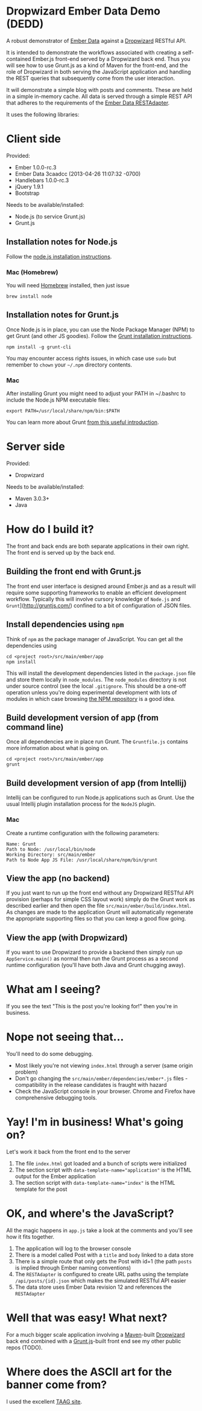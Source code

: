 # Dropwizard Ember Data Demo (DEDD)

A robust demonstrator of [Ember Data](https://github.com/emberjs/data) against a [Dropwizard](http://dropwizard.codahale.com) RESTful API.

It is intended to demonstrate the workflows associated with creating a self-contained Ember.js front-end served by a
Dropwizard back end. Thus you will see how to use Grunt.js as a kind of Maven for the front-end, and the role of Dropwizard
in both serving the JavaScript application and handling the REST queries that subsequently come from the user interaction.

It will demonstrate a simple blog with posts and comments. These are held in a simple in-memory cache. All data is
served through a simple REST API that adheres to the requirements of the [Ember Data RESTAdapter](http://emberjs.com/guides/models/the-rest-adapter/).

It uses the following libraries:

# Client side

Provided:
* Ember 1.0.0-rc.3
* Ember Data 3caadcc (2013-04-26 11:07:32 -0700)
* Handlebars 1.0.0-rc.3
* jQuery 1.9.1
* Bootstrap

Needs to be available/installed:

* Node.js (to service Grunt.js)
* Grunt.js

## Installation notes for Node.js

Follow the [node.js installation instructions](http://nodejs.org/).

### Mac (Homebrew)

You will need [Homebrew](https://github.com/mxcl/homebrew) installed, then just issue

```
brew install node
```

## Installation notes for Grunt.js

Once Node.js is in place, you can use the Node Package Manager (NPM) to get Grunt (and other JS goodies). Follow the [Grunt installation instructions](http://gruntjs.org/).

```
npm install -g grunt-cli
```

You may encounter access rights issues, in which case use `sudo` but remember to `chown` your `~/.npm` directory contents.

### Mac

After installing Grunt you might need to adjust your PATH in ~/.bashrc to include the Node.js NPM executable files:

```
export PATH=/usr/local/share/npm/bin:$PATH
```

You can learn more about Grunt [from this useful introduction](http://net.tutsplus.com/tutorials/javascript-ajax/meeting-grunt-the-build-tool-for-javascript/).

# Server side

Provided:

* Dropwizard

Needs to be available/installed:

* Maven 3.0.3+
* Java

# How do I build it?

The front and back ends are both separate applications in their own right. The front end is served up by the back end.

## Building the front end with Grunt.js

The front end user interface is designed around Ember.js and as a result will require some supporting frameworks to enable
an efficient development workflow. Typically this will involve cursory knowledge of `Node.js` and `Grunt`](http://gruntjs.com/)
confined to a bit of configuration of JSON files.

## Install dependencies using `npm`

Think of `npm` as the package manager of JavaScript. You can get all the dependencies using

```
cd <project root>/src/main/ember/app
npm install
```

This will install the development dependencies listed in the `package.json` file and store them locally in `node_modules`.
The `node_modules` directory is not under source control (see the local `.gitignore`. This should be a one-off operation
unless you're doing experimental development with lots of modules in which case browsing [the NPM repository](https://npmjs.org)
is a good idea.

## Build development version of app (from command line)

Once all dependencies are in place run Grunt. The `Gruntfile.js` contains more information about what is going on.

```
cd <project root>/src/main/ember/app
grunt
```

## Build development version of app (from Intellij)

Intellij can be configured to run Node.js applications such as Grunt. Use the usual Intellij plugin installation process
for the `NodeJS` plugin.

### Mac

Create a runtime configuration with the following parameters:

```
Name: Grunt
Path to Node: /usr/local/bin/node
Working Directory: src/main/ember
Path to Node App JS File: /usr/local/share/npm/bin/grunt
```

## View the app (no backend)

If you just want to run up the front end without any Dropwizard RESTful API provision (perhaps for simple CSS layout
work) simply do the Grunt work as described earlier and then open the file `src/main/ember/build/index.html`. As changes
are made to the application Grunt will automatically regenerate the appropriate supporting files so that you can keep a
good flow going.

## View the app (with Dropwizard)

If you want to use Dropwizard to provide a backend then simply run up `AppService.main()` as normal then run the
Grunt process as a second runtime configuration (you'll have both Java and Grunt chugging away).

# What am I seeing?

If you see the text "This is the post you're looking for!" then you're in business.

# Nope not seeing that...

You'll need to do some debugging.

* Most likely you're not viewing `index.html` through a server (same origin problem)
* Don't go changing the `src/main/ember/dependencies/ember*.js` files - compatibility in the release candidates is fraught with hazard
* Check the JavaScript console in your browser. Chrome and Firefox have comprehensive debugging tools.

# Yay! I'm in business! What's going on?

Let's work it back from the front end to the server

1. The file `index.html` got loaded and a bunch of scripts were initialized
2. The section script with `data-template-name="application"` is the HTML output for the Ember application
3. The section script with `data-template-name="index"` is the HTML template for the post

# OK, and where's the JavaScript?

All the magic happens in `app.js` take a look at the comments and you'll see how it fits together.

1. The application will log to the browser console
2. There is a model called Post with a `title` and `body` linked to a data store
3. There is a simple route that only gets the Post with id=1 (the path `posts` is implied through Ember naming conventions)
4. The `RESTAdapter` is configured to create URL paths using the template `/api/posts/{id}.json` which makes the simulated RESTful API easier
5. The data store uses Ember Data revision 12 and references the `RESTAdapter`

# Well that was easy! What next?

For a much bigger scale application involving a [Maven](http://maven.apache.org)-built [Dropwizard](http://dropwizard.codahale.com) back end combined
with a [Grunt.js](http://gruntjs.com)-built front end see my other public repos (TODO).

# Where does the ASCII art for the banner come from?

I used the excellent [TAAG site](http://patorjk.com/software/taag).